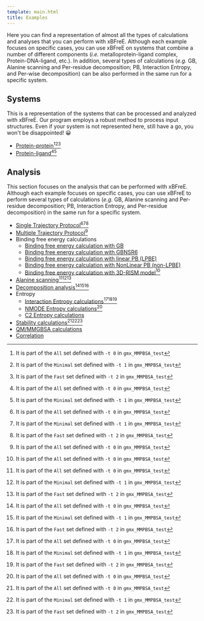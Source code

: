 ```yaml
---
template: main.html
title: Examples
---
```


Here you can find a representation of almost all the types of calculations and analyses that you can perform 
with xBFreE. Although each example focuses on specific cases, you can use xBFreE on systems that combine 
a number of different components (_i.e._ metalloprotein-ligand complex, Protein-DNA-ligand, etc.). In addition, 
several types of calculations (_e.g._ GB, Alanine scanning and Per-residue decomposition; PB, Interaction Entropy, 
and Per-wise decomposition) can be also performed in the same run for a specific system.

## Systems

This is a representation of the systems that can be processed and analyzed with xBFreE. Our program employs a robust 
method to process input structures. Even if your system is not represented here, still have a go, you won't 
be disappointed! 😀

* [Protein-protein](Protein_protein/README.md)[^1][^2][^3]
* [Protein-ligand](Protein_ligand/ST/README.md)[^1][^2]  

[//]: # (* [Protein-DNA]&#40;Protein_DNA/README.md&#41;[^1][^2][^3])

[//]: # (* [Protein-glycan]&#40;Protein_glycan/README.md&#41;[^1][^2][^3])

[//]: # (* [MMPBSA with membrane proteins]&#40;Protein_membrane/README.md&#41;[^1][^2]  )

[//]: # (* [Metalloprotein-ligand]&#40;Metalloprotein_ligand/README.md&#41;[^1][^2])

[//]: # (* [Multicomponent system &#40;Protein-DNA-RNA-Ions-Ligand&#41;]&#40;Comp_receptor/README.md&#41;[^1][^2][^3])

[//]: # (* COVID-19 related proteins)

[//]: # (    * [Info]&#40;COVID-19_related_proteins/README.md&#41;)

[//]: # (    * [Main protease]&#40;COVID-19_related_proteins/Main_protease_7l5d/README.md&#41;)

[//]: # (    * [Papain-like protease]&#40;COVID-19_related_proteins/Papain-like_protease_7koj/README.md&#41;)

[//]: # (    * [S1-ACE2 complex]&#40;COVID-19_related_proteins/S1-ACE2_complex_7dmu/README.md&#41;)

[//]: # (    * [S1 RBD with antibody]&#40;COVID-19_related_proteins/S1_RBD_with_antibody_6zlr/README.md&#41;)

[//]: # ()
[//]: # (## CHARMMff support)

[//]: # ()
[//]: # (This section focuses more on how to work with systems prepared with CHARMM force fields. We only show few examples )

[//]: # (for better clarity.)

[//]: # ()
[//]: # (* [Protein-ligand]&#40;Protein_ligand_CHARMMff/README.md&#41;[^1][^2])

[//]: # (* [Protein-ligand complex embedded in membrane]&#40;Protein_membrane_CHARMMff/README.md&#41;[^1])

[//]: # (* [Protein-ligand with LPH atoms]&#40;Protein_ligand_LPH_atoms_CHARMMff/README.md&#41;)

[//]: # ()
[//]: # (## OPLSff support)

[//]: # ()
[//]: # (This section focuses more on how to work with systems prepared with OPLS force fields. We only show few examples )

[//]: # (for better clarity.)

[//]: # ()
[//]: # (* [Protein-protein]&#40;OPLS/protein_protein/README.md&#41;)

## Analysis

This section focuses on the analysis that can be performed with xBFreE. Although each example focuses on specific 
cases, you can use xBFreE to perform several types of calculations (_e.g._ GB, Alanine scanning and Per-residue 
decomposition; PB, Interaction Entropy, and Per-residue decomposition) in the same run for a specific system.

* [Single Trajectory Protocol](Protein_ligand/ST/README.md)[^1][^2][^3]
* [Multiple Trajectory Protocol](Protein_ligand/MT/README.md)[^1]
* Binding free energy calculations
    * [Binding free energy calculation with GB](Protein_ligand/ST/README.md)
    * [Binding free energy calculation with GBNSR6](GBNSR6/README.md)
    * [Binding free energy calculation with linear PB (LPBE)](Linear_PB_solver/README.md)
    * [Binding free energy calculation with NonLinear PB (non-LPBE)](NonLinear_PB_solver/README.md)  
    * [Binding free energy calculation with 3D-RISM model](3D-RISM/README.md)[^1]
* [Alanine scanning](Alanine_scanning/README.md)[^1][^2][^3]
* [Decomposition analysis](Decomposition_analysis/README.md)[^1][^2][^3]
* Entropy
    * [Interaction Entropy calculations](Entropy_calculations/Interaction_Entropy/README.md)[^1][^2][^3]
    * [NMODE Entropy calculations](Entropy_calculations/nmode/README.md)[^1]
    * [C2 Entropy calculations](Entropy_calculations/C2_Entropy/README.md)
* [Stability calculations](Stability/README.md)[^1][^2][^3]
* [QM/MMGBSA calculations](QM_MMGBSA/README.md)
* [Correlation](Correlation/README.md)

[//]: # (## Support for psf_dcd files)

[//]: # ()
[//]: # (This section focuses on how to work with psf-dcd files. These files are used for several MD simulation )

[//]: # (programs such as NAMD, OpenMM or GENESIS. We plan to add more examples in the near future.)

[//]: # ()
[//]: # (* [Protein-protein binding free energy calculations]&#40;psf_dcd/protein_protein/README.md&#41;)

[//]: # (* [Protein-ligand binding free energy calculations]&#40;psf_dcd/protein_ligand/README.md&#41;)

[//]: # (* [Binding free energy calculations in multicomponent systems]&#40;psf_dcd/multicomponent_system/README.md&#41;)

 [^1]: It is part of the `All` set defined with `-t 0` in `gmx_MMPBSA_test`
 [^2]: It is part of the `Minimal` set defined with `-t 1` in `gmx_MMPBSA_test`
 [^3]: It is part of the `Fast` set defined with `-t 2` in `gmx_MMPBSA_test`
